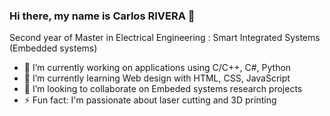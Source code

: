 ### Hi there, my name is Carlos RIVERA 👋
Second year of Master in Electrical Engineering : Smart Integrated Systems (Embedded systems)

- 🔭 I’m currently working on applications using C/C++, C#, Python
- 🌱 I’m currently learning Web design with HTML, CSS, JavaScript
- 👯 I’m looking to collaborate on Embeded systems research projects 
- ⚡ Fun fact: I'm passionate about laser cutting and 3D printing
